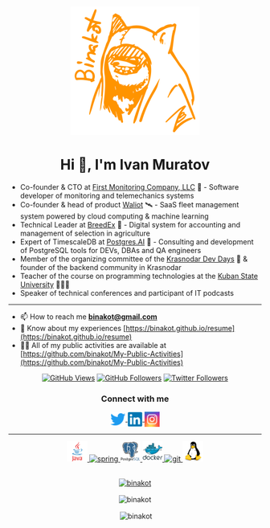 <p align="center">
    <img src="https://github.com/binakot/binakot/blob/master/assets/binakot_orange.png"
        height="256">
</p>

<h1 align="center">Hi 👋, I'm Ivan Muratov</h1>

* Co-founder & CTO at [First Monitoring Company, LLC](https://firstmk.ru/) 🏢 - Software developer of monitoring and telemechanics systems
* Co-founder & head of product [Waliot](https://waliot.com/) 🛰️ - SaaS fleet management system powered by cloud computing & machine learning
* Technical Leader at [BreedEx](http://selectec.ru/) 🌿 - Digital system for accounting and management of selection in agriculture
* Expert of TimescaleDB at [Postgres.AI](https://postgres.ai/) 🤖 - Consulting and development of PostgreSQL tools for DEVs, DBAs and QA engineers
* Member of the organizing committee of the [Krasnodar Dev Days](https://krd.dev/) 🤝 & founder of the backend community in Krasnodar
* Teacher of the course on programming technologies at the [Kuban State University](https://www.kubsu.ru/ru/fktipm/prikladnaya-matematika-i-informatika-programmirovanie-i-informacionnye-tehnologii) 👨🏻‍🎓
* Speaker of technical conferences and participant of IT podcasts

---

- 📫 How to reach me **binakot@gmail.com**
- 📄 Know about my experiences [https://binakot.github.io/resume](https://binakot.github.io/resume)
- 👨‍💻 All of my public activities are available at [https://github.com/binakot/My-Public-Activities](https://github.com/binakot/My-Public-Activities)

<p align="center">
    <a href="https://github.com/binakot" alt="GitHub Views">
        <img alt="GitHub Views" src="https://komarev.com/ghpvc/?username=binakot&label=views&color=blue&style=flat"></a>
    <a href="https://github.com/binakot" alt="GitHub Followers">
        <img alt="GitHub Followers" src="https://img.shields.io/github/followers/binakot?style=flat&logo=github"></a>
    <a href="https://twitter.com/binakot" alt="Twitter Followers">
        <img alt="Twitter Followers" src="https://img.shields.io/twitter/follow/binakot?style=flat&logo=twitter"></a>
</p>

<div align="center">
    <h3 align="center">Connect with me</h3>
    <a href="https://twitter.com/binakot" target="blank">
        <img align="center" src="https://github.com/devicons/devicon/blob/master/icons/twitter/twitter-original.svg" alt="binakot" height="30" width="30" />
    </a>
    <a href="https://linkedin.com/in/binakot" target="blank">
        <img align="center" src="https://github.com/devicons/devicon/blob/master/icons/linkedin/linkedin-original.svg" alt="binakot" height="30" width="30" />
    </a>
    <a href="https://instagram.com/binakot" target="blank">
        <img align="center" src="https://github.com/edent/SuperTinyIcons/blob/master/images/svg/instagram.svg" alt="binakot" height="30" width="30" />
    </a>
</div>

---

<div align="center"> 
    <a href="https://www.java.com" target="_blank"> 
        <img src="https://raw.githubusercontent.com/devicons/devicon/master/icons/java/java-original-wordmark.svg" alt="java" width="40" height="40"/> 
    </a> 
    <a href="https://spring.io" target="_blank"> 
        <img src="https://www.vectorlogo.zone/logos/springio/springio-icon.svg" alt="spring" width="40" height="40"/> 
    </a> 
    <a href="https://www.postgresql.org" target="_blank"> 
        <img src="https://raw.githubusercontent.com/devicons/devicon/master/icons/postgresql/postgresql-original-wordmark.svg" alt="postgresql" width="40" height="40"/> 
    </a> 
    <a href="https://www.docker.com" target="_blank"> 
        <img src="https://raw.githubusercontent.com/devicons/devicon/master/icons/docker/docker-original-wordmark.svg" alt="docker" width="40" height="40"/> 
    </a> 
    <a href="https://git-scm.com" target="_blank"> 
        <img src="https://www.vectorlogo.zone/logos/git-scm/git-scm-icon.svg" alt="git" width="40" height="40"/> 
    </a> 
    <a href="https://www.linux.org" target="_blank"> 
        <img src="https://raw.githubusercontent.com/devicons/devicon/master/icons/linux/linux-original.svg" alt="linux" width="40" height="40"/> 
    </a> 
</div>

<br/>

<p align="center">
    <a href="https://github.com/ryo-ma/github-profile-trophy">
        <img src="https://github-profile-trophy.vercel.app/?username=binakot&theme=onedark&no-bg=true&no-frame=true&column=4" alt="binakot"/>
    </a>
</p>

<p align="center"><img align="center" src="https://github-readme-stats.vercel.app/api/top-langs/?username=binakot&layout=compact&hide_border=true&bg_color=00000000&theme=onedark&langs_count=10" alt="binakot" /></p>

<p align="center">&nbsp;<img align="center" src="https://github-readme-stats.vercel.app/api?username=binakot&show_icons=true&hide_border=true&bg_color=00000000&theme=onedark" alt="binakot" /></p>

<!--<p align="center"><img align="center" src="https://github-readme-streak-stats.herokuapp.com/?user=binakot&theme=onedark&hide_border=true&background=00000000" alt="binakot" /></p>-->
